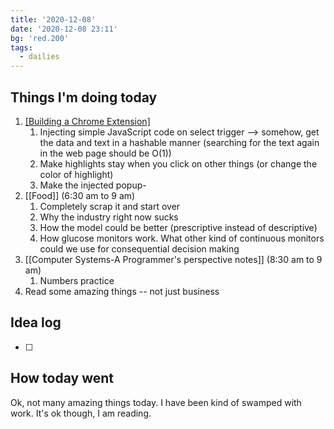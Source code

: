 ```yaml
---
title: '2020-12-08'
date: '2020-12-08 23:11'
bg: 'red.200'
tags:
  - dailies
---
```


## Things I'm doing today

1. [[Building a Chrome Extension]](evenings)
   1. Injecting simple JavaScript code on select trigger --> somehow, get the data and text in a hashable manner (searching for the text again in the web page should be O(1))
   2. Make highlights stay when you click on other things (or change the color of highlight)
   3. Make the injected popup-
2. [[Food]] (6:30 am to 9 am)
   1. Completely scrap it and start over
   2. Why the industry right now sucks
   3. How the model could be better (prescriptive instead of descriptive)
   4. How glucose monitors work. What other kind of continuous monitors could we use for consequential decision making
3. [[Computer Systems-A Programmer's perspective notes]] (8:30 am to 9 am)
   1. Numbers practice
4. Read some amazing things -- not just business

## Idea log

- [ ]

## How today went

Ok, not many amazing things today. I have been kind of swamped with work. It's ok though, I am reading.
